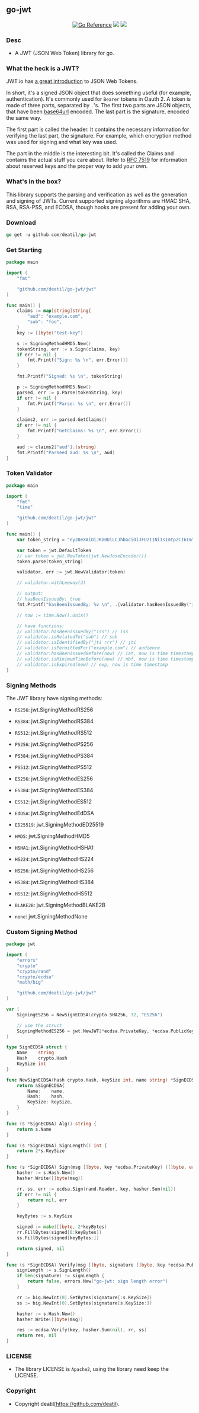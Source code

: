 ## go-jwt

<p align="center">
<a href="https://pkg.go.dev/github.com/deatil/go-jwt" ><img src="https://pkg.go.dev/badge/deatil/go-jwt.svg" alt="Go Reference"></a>
<a href="https://codecov.io/gh/deatil/go-jwt" ><img src="https://codecov.io/gh/deatil/go-jwt/graph/badge.svg?token=SS2Z1IY0XL"/></a>
<img src="https://goreportcard.com/badge/github.com/deatil/go-jwt" />
</p>


### Desc

*  A JWT (JSON Web Token) library for go.


### What the heck is a JWT?

JWT.io has [a great introduction](https://jwt.io/introduction) to JSON Web Tokens.

In short, it's a signed JSON object that does something useful (for example, authentication).  It's commonly used for `Bearer` tokens in Oauth 2.  A token is made of three parts, separated by `.`'s.  The first two parts are JSON objects, that have been [base64url](https://datatracker.ietf.org/doc/html/rfc4648) encoded.  The last part is the signature, encoded the same way.

The first part is called the header.  It contains the necessary information for verifying the last part, the signature.  For example, which encryption method was used for signing and what key was used.

The part in the middle is the interesting bit.  It's called the Claims and contains the actual stuff you care about.  Refer to [RFC 7519](https://datatracker.ietf.org/doc/html/rfc7519) for information about reserved keys and the proper way to add your own.


### What's in the box?

This library supports the parsing and verification as well as the generation and signing of JWTs.  Current supported signing algorithms are HMAC SHA, RSA, RSA-PSS, and ECDSA, though hooks are present for adding your own.


### Download

~~~go
go get -u github.com/deatil/go-jwt
~~~


### Get Starting

~~~go
package main

import (
    "fmt"

    "github.com/deatil/go-jwt/jwt"
)

func main() {
    claims := map[string]string{
        "aud": "example.com",
        "sub": "foo",
    }
    key := []byte("test-key")

    s := SigningMethodHMD5.New()
    tokenString, err := s.Sign(claims, key)
    if err != nil {
        fmt.Printf("Sign: %s \n", err.Error())
    }

    fmt.Printf("Signed: %s \n", tokenString)

    p := SigningMethodHMD5.New()
    parsed, err := p.Parse(tokenString, key)
    if err != nil {
        fmt.Printf("Parse: %s \n", err.Error())
    }

    claims2, err := parsed.GetClaims()
    if err != nil {
        fmt.Printf("GetClaims: %s \n", err.Error())
    }

    aud := claims2["aud"].(string)
    fmt.Printf("Parseed aud: %s \n", aud)
}
~~~


### Token Validator

~~~go
package main

import (
    "fmt"
    "time"

    "github.com/deatil/go-jwt/jwt"
)

func main() {
    var token_string = "eyJ0eXAiOiJKV0UiLCJhbGciOiJFUzI1NiIsImtpZCI6ImtpZHMifQ.eyJpc3MiOiJpc3MiLCJpYXQiOjE1Njc4NDIzODgsImV4cCI6MTc2Nzg0MjM4OCwiYXVkIjoiZXhhbXBsZS5jb20iLCJzdWIiOiJzdWIiLCJqdGkiOiJqdGkgcnJyIiwibmJmIjoxNTY3ODQyMzg4fQ.dGVzdC1zaWduYXR1cmU"

    var token = jwt.DefaultToken
    // var token = jwt.NewToken(jwt.NewJoseEncoder())
    token.parse(token_string)

    validator, err := jwt.NewValidator(token)

    // validator.withLeeway(3)

    // output:
    // hasBeenIssuedBy: true
    fmt.Printf("hasBeenIssuedBy: %v \n", .{validator.hasBeenIssuedBy("iss")})

    // now := time.Now().Unix()

    // have functions:
    // validator.hasBeenIssuedBy("iss") // iss
    // validator.isRelatedTo("sub") // sub
    // validator.isIdentifiedBy("jti rrr") // jti
    // validator.isPermittedFor("example.com") // audience
    // validator.hasBeenIssuedBefore(now) // iat, now is time timestamp
    // validator.isMinimumTimeBefore(now) // nbf, now is time timestamp
    // validator.isExpired(now) // exp, now is time timestamp
}
~~~


### Signing Methods

The JWT library have signing methods:

 - `RS256`: jwt.SigningMethodRS256
 - `RS384`: jwt.SigningMethodRS384
 - `RS512`: jwt.SigningMethodRS512

 - `PS256`: jwt.SigningMethodPS256
 - `PS384`: jwt.SigningMethodPS384
 - `PS512`: jwt.SigningMethodPS512

 - `ES256`: jwt.SigningMethodES256
 - `ES384`: jwt.SigningMethodES384
 - `ES512`: jwt.SigningMethodES512

 - `EdDSA`: jwt.SigningMethodEdDSA
 - `ED25519`: jwt.SigningMethodED25519

 - `HMD5`: jwt.SigningMethodHMD5
 - `HSHA1`: jwt.SigningMethodHSHA1
 - `HS224`: jwt.SigningMethodHS224
 - `HS256`: jwt.SigningMethodHS256
 - `HS384`: jwt.SigningMethodHS384
 - `HS512`: jwt.SigningMethodHS512

 - `BLAKE2B`: jwt.SigningMethodBLAKE2B

 - `none`: jwt.SigningMethodNone


### Custom Signing Method

~~~go
package jwt

import (
    "errors"
    "crypto"
    "crypto/rand"
    "crypto/ecdsa"
    "math/big"

    "github.com/deatil/go-jwt/jwt"
)

var (
    SigningES256 = NewSignECDSA(crypto.SHA256, 32, "ES256")

	// use the struct
    SigningMethodES256 = jwt.NewJWT[*ecdsa.PrivateKey, *ecdsa.PublicKey](SigningES256, jwt.NewJoseEncoder())
)

type SignECDSA struct {
    Name    string
    Hash    crypto.Hash
    KeySize int
}

func NewSignECDSA(hash crypto.Hash, keySize int, name string) *SignECDSA {
    return &SignECDSA{
        Name:    name,
        Hash:    hash,
        KeySize: keySize,
    }
}

func (s *SignECDSA) Alg() string {
    return s.Name
}

func (s *SignECDSA) SignLength() int {
    return 2*s.KeySize
}

func (s *SignECDSA) Sign(msg []byte, key *ecdsa.PrivateKey) ([]byte, error) {
    hasher := s.Hash.New()
    hasher.Write([]byte(msg))

    rr, ss, err := ecdsa.Sign(rand.Reader, key, hasher.Sum(nil))
    if err != nil {
        return nil, err
    }

    keyBytes := s.KeySize

    signed := make([]byte, 2*keyBytes)
    rr.FillBytes(signed[0:keyBytes])
    ss.FillBytes(signed[keyBytes:])

    return signed, nil
}

func (s *SignECDSA) Verify(msg []byte, signature []byte, key *ecdsa.PublicKey) (bool, error) {
    signLength := s.SignLength()
    if len(signature) != signLength {
        return false, errors.New("go-jwt: sign length error")
    }

    rr := big.NewInt(0).SetBytes(signature[:s.KeySize])
    ss := big.NewInt(0).SetBytes(signature[s.KeySize:])

    hasher := s.Hash.New()
    hasher.Write([]byte(msg))

    res := ecdsa.Verify(key, hasher.Sum(nil), rr, ss)
    return res, nil
}
~~~


### LICENSE

*  The library LICENSE is `Apache2`, using the library need keep the LICENSE.


### Copyright

*  Copyright deatil(https://github.com/deatil).
